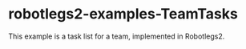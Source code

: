 robotlegs2-examples-TeamTasks
=============================

This example is a task list for a team, implemented in Robotlegs2.
